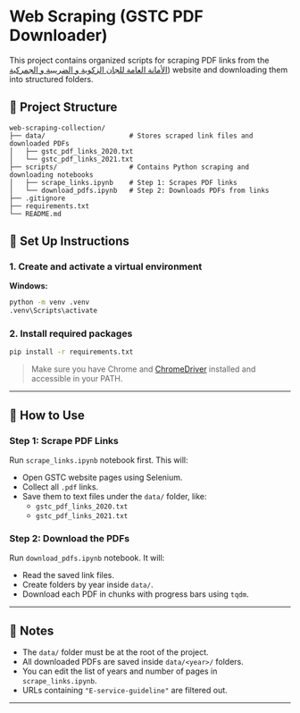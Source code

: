 # Web Scraping (GSTC PDF Downloader)

This project contains organized scripts for scraping PDF links from the [الأمانة العامة للجان الزكوية و الضريبية و الجمركية](https://gstc.gov.sa/ar/Decisions/Pages/decisions.aspx?year=2020&committee=&classification=&PageIndex=1)) website and downloading them into structured folders.

## 📁 Project Structure

```
web-scraping-collection/
├── data/                     # Stores scraped link files and downloaded PDFs
│   ├── gstc_pdf_links_2020.txt
│   └── gstc_pdf_links_2021.txt
├── scripts/                  # Contains Python scraping and downloading notebooks
│   ├── scrape_links.ipynb    # Step 1: Scrapes PDF links
│   └── download_pdfs.ipynb   # Step 2: Downloads PDFs from links
├── .gitignore
├── requirements.txt
└── README.md
```

## 🐍 Set Up Instructions

### 1. Create and activate a virtual environment

**Windows:**
```bash
python -m venv .venv
.venv\Scripts\activate
```

### 2. Install required packages

```bash
pip install -r requirements.txt
```

> Make sure you have Chrome and [ChromeDriver](https://sites.google.com/a/chromium.org/chromedriver/) installed and accessible in your PATH.

---

## 🚀 How to Use

### Step 1: Scrape PDF Links

Run `scrape_links.ipynb` notebook first. This will:
- Open GSTC website pages using Selenium.
- Collect all `.pdf` links.
- Save them to text files under the `data/` folder, like:
  - `gstc_pdf_links_2020.txt`
  - `gstc_pdf_links_2021.txt`

### Step 2: Download the PDFs

Run `download_pdfs.ipynb` notebook. It will:
- Read the saved link files.
- Create folders by year inside `data/`.
- Download each PDF in chunks with progress bars using `tqdm`.

---

## 📌 Notes

- The `data/` folder must be at the root of the project.
- All downloaded PDFs are saved inside `data/<year>/` folders.
- You can edit the list of years and number of pages in `scrape_links.ipynb`.
- URLs containing `"E-service-guideline"` are filtered out.

---
